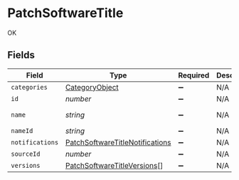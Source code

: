 # PatchSoftwareTitle

OK


## Fields

| Field                                                                                     | Type                                                                                      | Required                                                                                  | Description                                                                               | Example                                                                                   |
| ----------------------------------------------------------------------------------------- | ----------------------------------------------------------------------------------------- | ----------------------------------------------------------------------------------------- | ----------------------------------------------------------------------------------------- | ----------------------------------------------------------------------------------------- |
| `categories`                                                                              | [CategoryObject](../../models/shared/categoryobject.md)                                   | :heavy_minus_sign:                                                                        | N/A                                                                                       |                                                                                           |
| `id`                                                                                      | *number*                                                                                  | :heavy_minus_sign:                                                                        | N/A                                                                                       | 1                                                                                         |
| `name`                                                                                    | *string*                                                                                  | :heavy_minus_sign:                                                                        | N/A                                                                                       | Google Chrome                                                                             |
| `nameId`                                                                                  | *string*                                                                                  | :heavy_minus_sign:                                                                        | N/A                                                                                       | GoogleChrome                                                                              |
| `notifications`                                                                           | [PatchSoftwareTitleNotifications](../../models/shared/patchsoftwaretitlenotifications.md) | :heavy_minus_sign:                                                                        | N/A                                                                                       |                                                                                           |
| `sourceId`                                                                                | *number*                                                                                  | :heavy_minus_sign:                                                                        | N/A                                                                                       | 1                                                                                         |
| `versions`                                                                                | [PatchSoftwareTitleVersions](../../models/shared/patchsoftwaretitleversions.md)[]         | :heavy_minus_sign:                                                                        | N/A                                                                                       |                                                                                           |